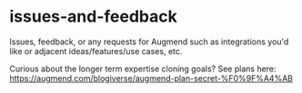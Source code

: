 # issues-and-feedback
Issues, feedback, or any requests for Augmend such as integrations you'd like or adjacent ideas/features/use cases, etc.

Curious about the longer term expertise cloning goals? See plans here: https://augmend.com/blogiverse/augmend-plan-secret-%F0%9F%A4%AB
